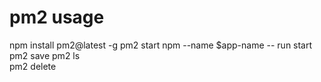 # pm2  usage
npm install pm2@latest -g
pm2 start npm --name $app-name -- run start
pm2 save
pm2 ls  
pm2 delete